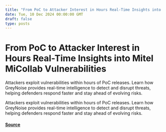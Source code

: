 ```yaml
---
title: "From PoC to Attacker Interest in Hours Real-Time Insights into Mitel MiCollab Vulnerabilities"
date: Tue, 10 Dec 2024 00:00:00 GMT
draft: false
type: posts
---
```

# From PoC to Attacker Interest in Hours Real-Time Insights into Mitel MiCollab Vulnerabilities





Attackers exploit vulnerabilities within hours of PoC releases. Learn how GreyNoise provides real-time intelligence to detect and disrupt threats, helping defenders respond faster and stay ahead of evolving risks.

Attackers exploit vulnerabilities within hours of PoC releases. Learn how GreyNoise provides real-time intelligence to detect and disrupt threats, helping defenders respond faster and stay ahead of evolving risks.

#### [Source](https://www.greynoise.io/blog/from-poc-to-attacker-interest-in-hours-real-time-insights-into-mitel-micollab-vulnerabilities)

